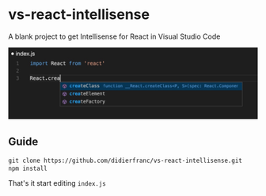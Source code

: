 # vs-react-intellisense
A blank project to get Intellisense for React in Visual Studio Code

![](screenshot.jpg)

## Guide

```
git clone https://github.com/didierfranc/vs-react-intellisense.git
npm install
```

That's it start editing `index.js`

